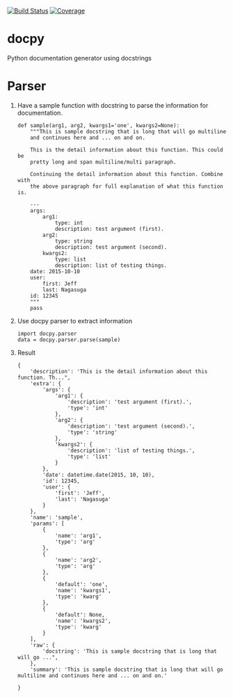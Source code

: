 [![Build Status](https://travis-ci.org/nagasuga/docpy.png?branch=master)](https://travis-ci.org/nagasuga/docpy)
[![Coverage](https://coveralls.io/repos/nagasuga/docpy/badge.svg?branch=master&service=github)](https://coveralls.io/repos/nagasuga/docpy)


# docpy

Python documentation generator using docstrings


# Parser

1. Have a sample function with docstring to parse the information for documentation.

    ```
    def sample(arg1, arg2, kwargs1='one', kwargs2=None):
        """This is sample docstring that is long that will go multiline
        and continues here and ... on and on.

        This is the detail information about this function. This could be
        pretty long and span multiline/multi paragraph.

        Continuing the detail information about this function. Combine with
        the above paragraph for full explanation of what this function is.

        ---
        args:
            arg1:
                type: int
                description: test argument (first).
            arg2:
                type: string
                description: test argument (second).
            kwargs2:
                type: list
                description: list of testing things.
        date: 2015-10-10
        user:
            first: Jeff
            last: Nagasuga
        id: 12345
        """
        pass
    ```

2. Use docpy parser to extract information

    ```
    import docpy.parser
    data = docpy.parser.parse(sample)
    ```

3. Result

    ```
    {
        'description': 'This is the detail information about this function. Th...",
        'extra': {
            'args': {
                'arg1': {
                    'description': 'test argument (first).',
                    'type': 'int'
                },
                'arg2': {
                    'description': 'test argument (second).',
                    'type': 'string'
                },
                'kwargs2': {
                    'description': 'list of testing things.',
                    'type': 'list'
                }
            },
            'date': datetime.date(2015, 10, 10),
            'id': 12345,
            'user': {
                'first': 'Jeff',
                'last': 'Nagasuga'
            }
        },
        'name': 'sample',
        'params': [
            {
                'name': 'arg1',
                'type': 'arg'
            },
            {
                'name': 'arg2',
                'type': 'arg'
            },
            {
                'default': 'one',
                'name': 'kwargs1',
                'type': 'kwarg'
            },
            {
                'default': None,
                'name': 'kwargs2',
                'type': 'kwarg'
            }
        ],
        'raw': {
            'docstring': 'This is sample docstring that is long that will go ...",
        },
        'summary': 'This is sample docstring that is long that will go multiline and continues here and ... on and on.'

    }
    ```
